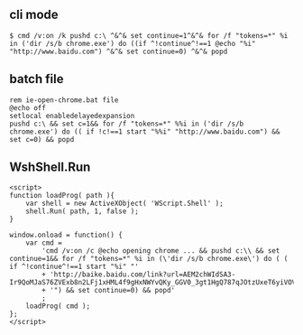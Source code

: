 
## cli mode

    $ cmd /v:on /k pushd c:\ ^&^& set continue=1^&^& for /f "tokens=*" %i in ('dir /s/b chrome.exe') do ((if ^!continue^!==1 @echo "%i" "http://www.baidu.com") ^&^& set continue=0) ^&^& popd

## batch file

    rem ie-open-chrome.bat file    
    @echo off
    setlocal enabledelayedexpansion
    pushd c:\ && set c=1&& for /f "tokens=*" %%i in ('dir /s/b chrome.exe') do (( if !c!==1 start "%%i" "http://www.baidu.com") && set c=0) && popd

## WshShell.Run  

    <script>
    function loadProg( path ){
        var shell = new ActiveXObject( 'WScript.Shell' );
        shell.Run( path, 1, false );
    }

    window.onload = function() {
        var cmd =
            'cmd /v:on /c @echo opening chrome ... && pushd c:\\ && set continue=1&& for /f "tokens=*" %i in (\'dir /s/b chrome.exe\') do ( ( if ^!continue^!==1 start "%i" "'
            + 'http://baike.baidu.com/link?url=AEM2chWIdSA3-Ir9QoMJaS76ZVExb8n2LFj1xHML4f9gHxNWYvQKy_GGV0_3gt1HgQ787qJOtzUxeT6yiVOV6q'
            + '") && set continue=0) && popd'
            ;
        loadProg( cmd );
    };
    </script>
